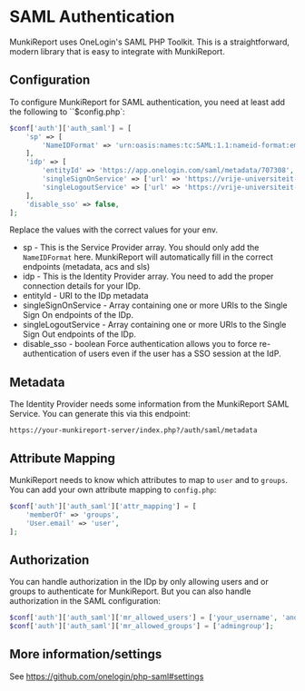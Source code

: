# SAML Authentication

MunkiReport uses OneLogin's SAML PHP Toolkit. This is a straightforward, modern library that is easy to integrate with MunkiReport.

## Configuration

To configure MunkiReport for SAML authentication, you need at least add the following to ``$config.php`:

```php
$conf['auth']['auth_saml'] = [
    'sp' => [
        'NameIDFormat' => 'urn:oasis:names:tc:SAML:1.1:nameid-format:emailAddress',
    ],
    'idp' => [
        'entityId' => 'https://app.onelogin.com/saml/metadata/707308',
        'singleSignOnService' => ['url' => 'https://vrije-universiteit-amsterdam-dev.onelogin.com/trust/saml2/http-post/sso/707308'],
        'singleLogoutService' => ['url' => 'https://vrije-universiteit-amsterdam-dev.onelogin.com/trust/saml2/http-redirect/slo/707308'],
    ],
    'disable_sso' => false,
];
```

Replace the values with the correct values for your env.

* sp - This is the Service Provider array. You should only add the `NameIDFormat` here. MunkiReport will automatically fill in the correct endpoints (metadata, acs and sls)
* idp - This is the Identity Provider array. You need to add the proper connection details for your IDp.
* entityId - URI to the IDp metadata
* singleSignOnService - Array containing one or more URIs to the Single Sign On endpoints of the IDp.
* singleLogoutService - Array containing one or more URIs to the Single Sign Out endpoints of the IDp.
* disable_sso - boolean Force authentication allows you to force re-authentication of users even if the user has a SSO session at the IdP.

## Metadata

The Identity Provider needs some information from the MunkiReport SAML Service. You can generate this via this endpoint:

```
https://your-munkireport-server/index.php?/auth/saml/metadata
```

## Attribute Mapping

MunkiReport needs to know which attributes to map to `user` and to `groups`. You can add your own attribute mapping to `config.php`:

```php
$conf['auth']['auth_saml']['attr_mapping'] = [
    'memberOf' => 'groups',
    'User.email' => 'user',
];
```

## Authorization

You can handle authorization in the IDp by only allowing users and or groups to authenticate for MunkiReport. But you can also handle authorization in the SAML configuration:

```php
$conf['auth']['auth_saml']['mr_allowed_users'] = ['your_username', 'another_user'];
$conf['auth']['auth_saml']['mr_allowed_groups'] = ['admingroup'];
```

## More information/settings

See https://github.com/onelogin/php-saml#settings
